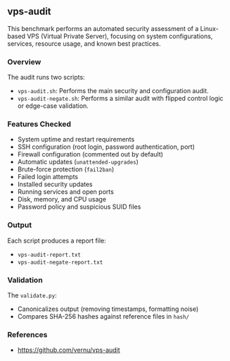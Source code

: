 ## vps-audit

This benchmark performs an automated security assessment of a Linux-based VPS
(Virtual Private Server), focusing on system configurations, services, resource
usage, and known best practices.

### Overview

The audit runs two scripts:
- `vps-audit.sh`: Performs the main security and configuration audit.
- `vps-audit-negate.sh`: Performs a similar audit with flipped control logic or edge-case validation.

### Features Checked

- System uptime and restart requirements
- SSH configuration (root login, password authentication, port)
- Firewall configuration (commented out by default)
- Automatic updates (`unattended-upgrades`)
- Brute-force protection (`fail2ban`)
- Failed login attempts
- Installed security updates
- Running services and open ports
- Disk, memory, and CPU usage
- Password policy and suspicious SUID files

### Output

Each script produces a report file:
- `vps-audit-report.txt`
- `vps-audit-negate-report.txt`

### Validation

The `validate.py`:
- Canonicalizes output (removing timestamps, formatting noise)
- Compares SHA-256 hashes against reference files in `hash/`

### References

- https://github.com/vernu/vps-audit
